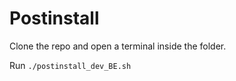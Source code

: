 # Postinstall

Clone the repo and open a terminal inside the folder.

Run `./postinstall_dev_BE.sh`

